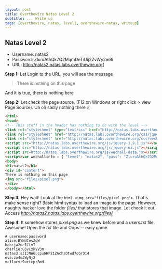 ```yaml
---
layout: post
title: Overthewire Natas Level 2
subtitle: ... Write up
tags: [overthewire, natas, level1, overthewire-natas, writeup]
---
```


## Natas Level 2
* Username: natas2
* Password: ZluruAthQk7Q2MqmDeTiUij2ZvWy2mBi
* URL:      http://natas2.natas.labs.overthewire.org1

**Step 1:** Let Login to the URL, you will see the message
> There is nothing on this page

And it is true, there is nothing here

**Step 2:** Let check the page source. (F12 on Windows or right click > view Page Source). Uh oh sadly nothing there :(
```html
<html>
<head>
<!-- This stuff in the header has nothing to do with the level -->
<link rel="stylesheet" type="text/css" href="http://natas.labs.overthewire.org/css/level.css">
<link rel="stylesheet" href="http://natas.labs.overthewire.org/css/jquery-ui.css" />
<link rel="stylesheet" href="http://natas.labs.overthewire.org/css/wechall.css" />
<script src="http://natas.labs.overthewire.org/js/jquery-1.9.1.js"></script>
<script src="http://natas.labs.overthewire.org/js/jquery-ui.js"></script>
<script src=http://natas.labs.overthewire.org/js/wechall-data.js></script><script src="http://natas.labs.overthewire.org/js/wechall.js"></script>
<script>var wechallinfo = { "level": "natas2", "pass": "ZluruAthQk7Q2MqmDeTiUij2ZvWy2mBi" };</script></head>
<body>
<h1>natas2</h1>
<div id="content">
There is nothing on this page
<img src="files/pixel.png">
</div>
</body></html>
```

**Step 3:** Hey wait! Look at the ```html <img src="files/pixel.png">```. That's make sense right? Basic html syntax to load an image to the page. However, naughty hacker love the folder _files/_ that stores that image. Let check it out. Access _http://natas2.natas.labs.overthewire.org/files/_

**Step 4:** It somehow stores _pixel.png_ as we knew before and a _users.txt_ file. Awesome! Open the _txt_ file and Oops -- easy game.
```text
# username:password
alice:BYNdCesZqW
bob:jw2ueICLvT
charlie:G5vCxkVV3m
natas3:sJIJNW6ucpu6HPZ1ZAchaDtwd7oGrD14
eve:zo4mJWyNj2
mallory:9urtcpzBmH
```

